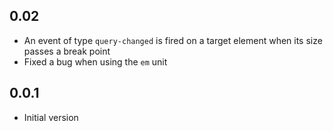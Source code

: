 ## 0.02

- An event of type `query-changed` is fired on a target element when its size passes a break point 
- Fixed a bug when using the `em` unit

## 0.0.1

- Initial version
